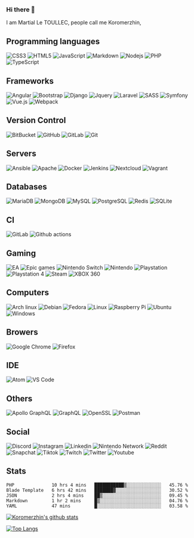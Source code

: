 ### Hi there 👋

I am Martial Le TOULLEC, people call me Koromerzhin, 

## Programming languages

![CSS3](https://img.shields.io/badge/CSS3-black?style=for-the-badge&logo=css3&logoColor=white)
![HTML5](https://img.shields.io/badge/HTML5-black?style=for-the-badge&logo=html5&logoColor=white&logoColor=white)
![JavaScript](https://img.shields.io/badge/JavaScript-black?style=for-the-badge&logo=javascript&logoColor=white)
![Markdown](https://img.shields.io/badge/Markdown-black?&style=for-the-badge&logo=markdown&logoColor=white)
![Nodejs](https://img.shields.io/badge/Nodejs-black?style=for-the-badge&logo=Node.js&logoColor=white)
![PHP](https://img.shields.io/badge/PHP-black?style=for-the-badge&logo=php&logoColor=white)
![TypeScript](https://img.shields.io/badge/TypeScript-black?style=for-the-badge&logo=typescript&logoColor=white)

## Frameworks

![Angular](https://img.shields.io/badge/Angular-black?style=for-the-badge&logo=angular&logoColor=white)
![Bootstrap](https://img.shields.io/badge/Bootstrap-black?style=for-the-badge&logo=bootstrap&logoColor=white)
![Django](https://img.shields.io/badge/Django-black?style=for-the-badge&logo=django&logoColor=white)
![Jquery](https://img.shields.io/badge/Jquery-black?style=for-the-badge&logo=jquery&logoColor=white)
![Laravel](https://img.shields.io/badge/Laravel-black?style=for-the-badge&logo=laravel&logoColor=white)
![SASS](https://img.shields.io/badge/SASS-black?style=for-the-badge&logo=sass&logoColor=white)
![Symfony](https://img.shields.io/badge/Symfony-black?style=for-the-badge&logo=symfony&logoColor=white)
![Vue.js](https://img.shields.io/badge/Vuejs-black?style=for-the-badge&logo=vue.js&logoColor=white)
![Webpack](https://img.shields.io/badge/Webpack-black?style=for-the-badge&logo=webpack&logoColor=white)

## Version Control

![BitBucket](https://img.shields.io/badge/BitBucket-black?style=for-the-badge&logo=bitbucket&logoColor=white)
![GitHub](https://img.shields.io/badge/GitHub-black?style=for-the-badge&logo=github&logoColor=white)
![GitLab](https://img.shields.io/badge/GitLab-black?style=for-the-badge&logo=gitlab&logoColor=white)
![Git](https://img.shields.io/badge/Git-black?style=for-the-badge&logo=git&logoColor=white)

## Servers

![Ansible](https://img.shields.io/badge/Ansible-black?style=for-the-badge&logo=ansible&logoColor=white)
![Apache](https://img.shields.io/badge/Apache-black?style=for-the-badge&logo=apache&logoColor=white)
![Docker](https://img.shields.io/badge/Docker-black?style=for-the-badge&logo=docker&logoColor=white)
![Jenkins](https://img.shields.io/badge/Jenkins-black?style=for-the-badge&logo=jenkins&logoColor=white)
![Nextcloud](https://img.shields.io/badge/Nextcloud-black?style=for-the-badge&logo=nextcloud&logoColor=white)
![Vagrant](https://img.shields.io/badge/Vagrant-black?style=for-the-badge&logo=vagrant&logoColor=white)

## Databases

![MariaDB](https://img.shields.io/badge/MariaDB-black?style=for-the-badge&logo=mariadb&logoColor=white)
![MongoDB](https://img.shields.io/badge/MongoDB-black?style=for-the-badge&logo=mongodb&logoColor=white)
![MySQL](https://img.shields.io/badge/MySQL-black?style=for-the-badge&logo=mysql&logoColor=white)
![PostgreSQL](https://img.shields.io/badge/PostgreSQL-black?style=for-the-badge&logo=postgresql&logoColor=white)
![Redis](https://img.shields.io/badge/Redis-black?style=for-the-badge&logo=Redis&logoColor=white)
![SQLite](https://img.shields.io/badge/SQLite-black?style=for-the-badge&logo=sqlite&logoColor=white)

## CI

![GitLab](https://img.shields.io/badge/GitLab-black?style=for-the-badge&logo=gitlab&logoColor=white)
![Github actions](https://img.shields.io/badge/Github%20actions-black?style=for-the-badge&logo=github%20actions&logoColor=white)

## Gaming

![EA](https://img.shields.io/badge/EA-black?style=for-the-badge&logo=ea&logoColor=white)
![Epic games](https://img.shields.io/badge/Epic%20games-black?style=for-the-badge&logo=epic%20games&logoColor=white)
![Nintendo Switch](https://img.shields.io/badge/Nintendo%20switch-E60012?style=for-the-badge&logo=nintendo%20switch&logoColor=white)
![Nintendo](https://img.shields.io/badge/Nintendo-black?style=for-the-badge&logo=nintendo&logoColor=white)
![Playstation](https://img.shields.io/badge/Playstation-black?style=for-the-badge&logo=playstation&logoColor=white)
![Playstation 4](https://img.shields.io/badge/Playstation%204-black?style=for-the-badge&logo=playstation%204&logoColor=white)
![Steam](https://img.shields.io/badge/Steam-black?style=for-the-badge&logo=steam&logoColor=white)
![XBOX 360](https://img.shields.io/badge/XBOX%20360-107C10?style=for-the-badge&logo=xbox&logoColor=white)

## Computers

![Arch linux](https://img.shields.io/badge/Arch%20linux-black?style=for-the-badge&logo=arch%20linux&logoColor=white)
![Debian](https://img.shields.io/badge/Debian-black?style=for-the-badge&logo=debian&logoColor=white)
![Fedora](https://img.shields.io/badge/Fedora-black?style=for-the-badge&logo=fedora&logoColor=white)
![Linux](https://img.shields.io/badge/Linux-black?style=for-the-badge&logo=linux&logoColor=white)
![Raspberry Pi](https://img.shields.io/badge/Raspberry%20Pi-black?style=for-the-badge&logo=Raspberry-Pi&logoColor=white)
![Ubuntu](https://img.shields.io/badge/Ubuntu-black?style=for-the-badge&logo=ubuntu&logoColor=white)
![Windows](https://img.shields.io/badge/Windows-black?style=for-the-badge&logo=windows&logoColor=white)

## Browers

![Google Chrome](https://img.shields.io/badge/Google%20chrome-black?style=for-the-badge&logo=google-chrome&logoColor=white)
![Firefox](https://img.shields.io/badge/Firefox-black?style=for-the-badge&logo=firefox&logoColor=white)

## IDE

![Atom](https://img.shields.io/badge/Atom-black?style=for-the-badge&logo=atom&logoColor=white)
![VS Code](https://img.shields.io/badge/VS%20Code-black?style=for-the-badge&logo=visual-studio-code&logoColor=white)

## Others

![Apollo GraphQL](https://img.shields.io/badge/Apollo%20GraphQL-black?style=for-the-badge&logo=apollo-graphql&logoColor=white)
![GraphQL](https://img.shields.io/badge/GraphQL-black?style=for-the-badge&logo=graphql&logoColor=white)
![OpenSSL](https://img.shields.io/badge/OpenSSL-black?style=for-the-badge&logo=openssl&logoColor=white)
![Postman](https://img.shields.io/badge/Postman-black?style=for-the-badge&logo=postman&logoColor=white)

## Social

![Discord](https://img.shields.io/badge/Discord-7289DA?style=for-the-badge&logo=discord&logoColor=white)
![Instagram](https://img.shields.io/badge/Instagram-E4405F?style=for-the-badge&logo=instagram&logoColor=white)
![Linkedin](https://img.shields.io/badge/Linkedin-0077B5?style=for-the-badge&logo=linkedin&logoColor=white)
![Nintendo Network](https://img.shields.io/badge/Nintendo%20Network-FF7D00?style=for-the-badge&logo=nintendo%20network&logoColor=white)
![Reddit](https://img.shields.io/badge/Reddit-FF4500?style=for-the-badge&logo=reddit&logoColor=white)
![Snapchat](https://img.shields.io/badge/Snapchat-FFFC00?style=for-the-badge&logo=snapchat&logoColor=black)
![Tiktok](https://img.shields.io/badge/Tiktok-000000?style=for-the-badge&logo=tiktok&logoColor=white)
![Twitch](https://img.shields.io/badge/Twitch-9146FF?style=for-the-badge&logo=twitch&logoColor=white)
![Twitter](https://img.shields.io/badge/Twitter-1DA1F2?style=for-the-badge&logo=twitter&logoColor=white)
![Youtube](https://img.shields.io/badge/Youtube-FF0000?style=for-the-badge&logo=youtube&logoColor=white)

## Stats

<!--START_SECTION:waka-->
```text
PHP              10 hrs 4 mins   ███████████▒░░░░░░░░░░░░░   45.76 % 
Blade Template   6 hrs 42 mins   ███████▓░░░░░░░░░░░░░░░░░   30.52 % 
JSON             2 hrs 4 mins    ██▒░░░░░░░░░░░░░░░░░░░░░░   09.45 % 
Markdown         1 hr 2 mins     █▒░░░░░░░░░░░░░░░░░░░░░░░   04.76 % 
YAML             47 mins         █░░░░░░░░░░░░░░░░░░░░░░░░   03.58 % 
```
<!--END_SECTION:waka-->

[![Koromerzhin's github stats](https://github-readme-stats.vercel.app/api?username=koromerzhin&count_private=true&show_icons=true&theme=highcontrast)](https://github.com/anuraghazra/github-readme-stats)

[![Top Langs](https://github-readme-stats.vercel.app/api/top-langs/?username=koromerzhin&layout=compact)](https://github.com/anuraghazra/github-readme-stats)



<!--
**koromerzhin/koromerzhin** is a ✨ _special_ ✨ repository because its `README.md` (this file) appears on your GitHub profile.

Here are some ideas to get you started:

- 🔭 I’m currently working on ...
- 🌱 I’m currently learning ...
- 👯 I’m looking to collaborate on ...
- 🤔 I’m looking for help with ...
- 💬 Ask me about ...
- 📫 How to reach me: ...
- 😄 Pronouns: ...
- ⚡ Fun fact: ...
-->
